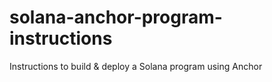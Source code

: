 # solana-anchor-program-instructions
Instructions to build &amp; deploy a Solana program using Anchor
